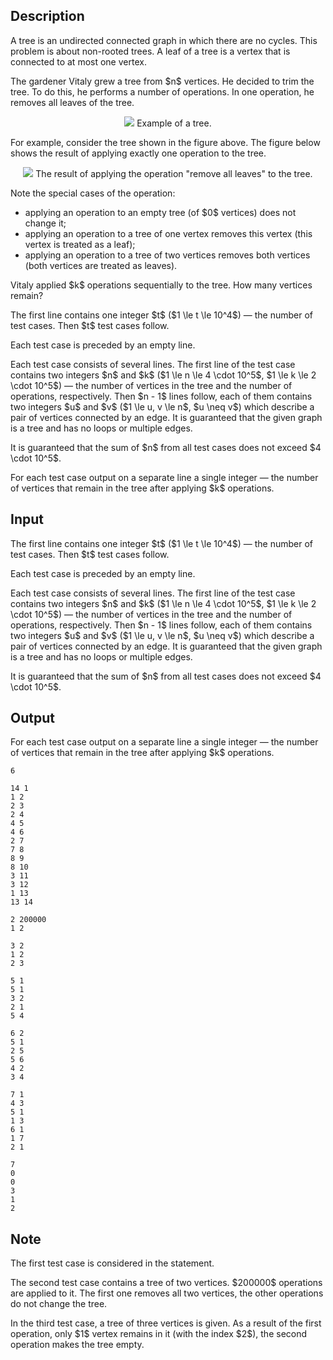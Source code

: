 ## Description

<div><p>A tree is an undirected connected graph in which there are no cycles. This problem is about non-rooted trees. A leaf of a tree is a vertex that is connected to <span class="tex-font-style-bf">at most one</span> vertex.</p><p>The gardener Vitaly grew a tree from $n$ vertices. He decided to trim the tree. To do this, he performs a number of operations. In one operation, he removes <span class="tex-font-style-bf">all</span> leaves of the tree.</p><center> <img class="tex-graphics" src="file://nduk06pE.png" style="max-width: 100.0%;max-height: 100.0%;"> <span class="tex-font-size-small">Example of a tree.</span> </center><p>For example, consider the tree shown in the figure above. The figure below shows the result of applying exactly one operation to the tree.</p><center> <img class="tex-graphics" src="file://pQyXPlDb.png" style="max-width: 100.0%;max-height: 100.0%;"> <span class="tex-font-size-small">The result of applying the operation "remove all leaves" to the tree.</span> </center><p>Note the special cases of the operation:</p><ul> <li> applying an operation to an empty tree (of $0$ vertices) does not change it; </li><li> applying an operation to a tree of one vertex removes this vertex (this vertex is treated as a leaf); </li><li> applying an operation to a tree of two vertices removes both vertices (both vertices are treated as leaves). </li></ul><p>Vitaly applied $k$ operations sequentially to the tree. How many vertices remain?</p></div><div class="input-specification"><p>The first line contains one integer $t$ ($1 \le t \le 10^4$) — the number of test cases. Then $t$ test cases follow.</p><p>Each test case is preceded by an empty line.</p><p>Each test case consists of several lines. The first line of the test case contains two integers $n$ and $k$ ($1 \le n \le 4 \cdot 10^5$, $1 \le k \le 2 \cdot 10^5$) — the number of vertices in the tree and the number of operations, respectively. Then $n - 1$ lines follow, each of them contains two integers $u$ and $v$ ($1 \le u, v \le n$, $u \neq v$) which describe a pair of vertices connected by an edge. It is guaranteed that the given graph is a tree and has no loops or multiple edges.</p><p>It is guaranteed that the sum of $n$ from all test cases does not exceed $4 \cdot 10^5$.</p></div><div class="output-specification"><p>For each test case output on a separate line a single integer — the number of vertices that remain in the tree after applying $k$ operations.</p></div>

## Input

<p>The first line contains one integer $t$ ($1 \le t \le 10^4$) — the number of test cases. Then $t$ test cases follow.</p><p>Each test case is preceded by an empty line.</p><p>Each test case consists of several lines. The first line of the test case contains two integers $n$ and $k$ ($1 \le n \le 4 \cdot 10^5$, $1 \le k \le 2 \cdot 10^5$) — the number of vertices in the tree and the number of operations, respectively. Then $n - 1$ lines follow, each of them contains two integers $u$ and $v$ ($1 \le u, v \le n$, $u \neq v$) which describe a pair of vertices connected by an edge. It is guaranteed that the given graph is a tree and has no loops or multiple edges.</p><p>It is guaranteed that the sum of $n$ from all test cases does not exceed $4 \cdot 10^5$.</p>

## Output

<p>For each test case output on a separate line a single integer — the number of vertices that remain in the tree after applying $k$ operations.</p>





```input1
6

14 1
1 2
2 3
2 4
4 5
4 6
2 7
7 8
8 9
8 10
3 11
3 12
1 13
13 14

2 200000
1 2

3 2
1 2
2 3

5 1
5 1
3 2
2 1
5 4

6 2
5 1
2 5
5 6
4 2
3 4

7 1
4 3
5 1
1 3
6 1
1 7
2 1
```




```output1
7
0
0
3
1
2
```



## Note

<p>The first test case is considered in the statement.</p><p>The second test case contains a tree of two vertices. $200000$ operations are applied to it. The first one removes all two vertices, the other operations do not change the tree.</p><p>In the third test case, a tree of three vertices is given. As a result of the first operation, only $1$ vertex remains in it (with the index $2$), the second operation makes the tree empty.</p>
